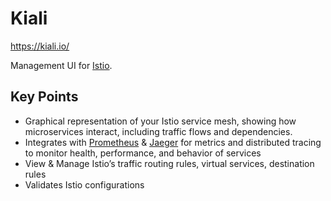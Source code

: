 # Kiali

<https://kiali.io/>

Management UI for [Istio](istio.md).

## Key Points

- Graphical representation of your Istio service mesh, showing how microservices interact, including traffic flows and
dependencies.
- Integrates with [Prometheus](prometheus.md) & [Jaeger](jaeger.md) for metrics and distributed tracing to monitor
  health, performance, and behavior of services
- View & Manage Istio’s traffic routing rules, virtual services, destination rules
- Validates Istio configurations
